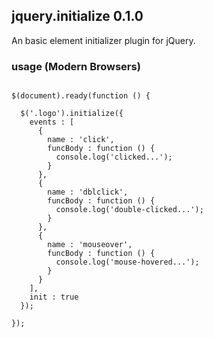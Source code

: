 ## jquery.initialize 0.1.0

An basic element initializer plugin for jQuery.

### usage (Modern Browsers)
<pre lang="javascript">
<code>
$(document).ready(function () {
  
  $('.logo').initialize({
    events : [
      {
        name : 'click',
        funcBody : function () {
          console.log('clicked...');
        }
      },
      {
        name : 'dblclick',
        funcBody : function () {
          console.log('double-clicked...');
        }
      },
      {
        name : 'mouseover',
        funcBody : function () {
          console.log('mouse-hovered...');
        }
      }
    ],
    init : true
  });
  
});

</code>
</pre>
